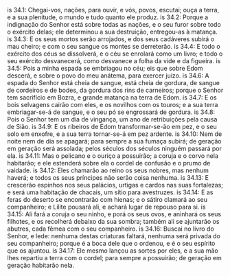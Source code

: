 is 34.1: Chegai-vos, nações, para ouvir, e vós, povos, escutai; ouça a terra, e a sua plenitude, o mundo e tudo quanto ele produz.
is 34.2: Porque a indignação do Senhor está sobre todas as nações, e o seu furor sobre todo o exército delas; ele determinou a sua destruição, entregou-as à matança.
is 34.3: E os seus mortos serão arrojados, e dos seus cadáveres subirá o mau cheiro; e com o seu sangue os montes se derreterão.
is 34.4: E todo o exército dos céus se dissolverá, e o céu se enrolará como um livro; e todo o seu exército desvanecerá, como desvanece a folha da vide e da figueira.
is 34.5: Pois a minha espada se embriagou no céu; eis que sobre Edom descerá, e sobre o povo do meu anátema, para exercer juízo.
is 34.6: A espada do Senhor está cheia de sangue, está cheia de gordura, de sangue de cordeiros e de bodes, da gordura dos rins de carneiros; porque o Senhor tem sacrifício em Bozra, e grande matança na terra de Edom.
is 34.7: E os bois selvagens cairão com eles, e os novilhos com os touros; e a sua terra embriagar-se-á de sangue, e o seu pó se engrossará de gordura.
is 34.8: Pois o Senhor tem um dia de vingança, um ano de retribuições pela causa de Sião.
is 34.9: E os ribeiros de Edom transformar-se-ão em pez, e o seu solo em enxofre, e a sua terra tornar-se-á em pez ardente.
is 34.10: Nem de noite nem de dia se apagará; para sempre a sua fumaça subirá; de geração em geração será assolada; pelos séculos dos séculos ninguém passará por ela.
is 34.11: Mas o pelicano e o ouriço a possuirão; a coruja e o corvo nela habitarão; e ele estenderá sobre ela o cordel de confusão e o prumo de vaidade.
is 34.12: Eles chamarão ao reino os seus nobres, mas nenhum haverá; e todos os seus príncipes não serão coisa nenhuma.
is 34.13: E crescerão espinhos nos seus palácios, urtigas e cardos nas suas fortalezas; e será uma habitação de chacais, um sítio para avestruzes.
is 34.14: E as feras do deserto se encontrarão com hienas; e o sátiro clamará ao seu companheiro; e Lilite pousará ali, e achará lugar de repouso para si.
is 34.15: Ali fará a coruja o seu ninho, e porá os seus ovos, e aninhará os seus filhotes, e os recolherá debaixo da sua sombra; também ali se ajuntarão os abutres, cada fêmea com o seu companheiro.
is 34.16: Buscai no livro do Senhor, e lede: nenhuma destas criaturas faltará, nenhuma será privada do seu companheiro; porque é a boca dele que o ordenou, e é o seu espírito que os ajuntou.
is 34.17: Ele mesmo lançou as sortes por eles, e a sua mão lhes repartiu a terra com o cordel; para sempre a possuirão; de geração em geração habitarão nela.
